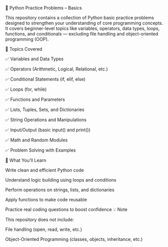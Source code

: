 🐍 Python Practice Problems – Basics

This repository contains a collection of Python basic practice problems designed to strengthen your understanding of core programming concepts.
It covers beginner-level topics like variables, operators, data types, loops, functions, and conditionals — excluding file handling and object-oriented programming (OOP).

📘 Topics Covered

✅ Variables and Data Types

✅ Operators (Arithmetic, Logical, Relational, etc.)

✅ Conditional Statements (if, elif, else)

✅ Loops (for, while)

✅ Functions and Parameters

✅ Lists, Tuples, Sets, and Dictionaries

✅ String Operations and Manipulations

✅ Input/Output (basic input() and print())

✅ Math and Random Modules

✅ Problem Solving with Examples

🧠 What You’ll Learn

Write clean and efficient Python code

Understand logic building using loops and conditions

Perform operations on strings, lists, and dictionaries

Apply functions to make code reusable

Practice real coding questions to boost confidence
💡 Note

This repository does not include:

File handling (open, read, write, etc.)

Object-Oriented Programming (classes, objects, inheritance, etc.)
